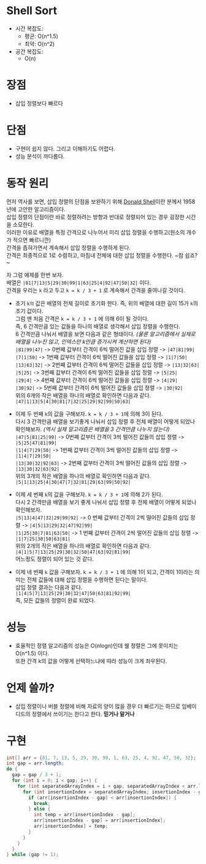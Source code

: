 # Shell Sort
- 시간 복잡도:
  - 평균: O(n^1.5)
  - 최악: O(n^2)
- 공간 복잡도:
  - O(n)

# 장점
- 삽입 정렬보다 빠르다

# 단점
- 구현이 쉽지 않다. 그리고 이해하기도 어렵다.
- 성능 분석이 까다롭다.

# 동작 원리
먼저 역사를 보면, 삽입 정렬의 단점을 보완하기 위해 [Donald Shell](https://en.wikipedia.org/wiki/Donald_Shell)이란 분께서 1958년에 고안한 알고리즘이다.<br>
삽입 정렬의 단점이란 바로 정렬하려는 방향과 반대로 정렬되어 있는 경우 굉장한 시간을 소모한다.<br>
이러한 이유로 배열을 특정 간격으로 나누어서 미리 삽입 정렬을 수행하고(원소의 개수가 적으면 빠르니깐)<br>
간격을 좁혀가면서 계속해서 삽입 정렬을 수행하게 된다.<br>
간격은 최종적으로 1로 수렴하고, 마침내 전체에 대한 삽입 정렬을 수행한다. ~참 쉽죠?~ <br>

자 그럼 예제를 한번 보자.<br>
배열은 `|81|7|13|5|29|30|99|1|63|25|4|92|47|50|32|` 이다.<br>
간격을 우리는 `k` 라고 두고 `k = k / 3 + 1` 로 계속해서 간격을 줄여나갈 것이다.

- 초기 `k의` 값은 배열의 전체 길이로 초기화 한다. 즉, 위의 배열에 대한 길이 15가 `k`의 초기 값이다.<br>
그럼 맨 처음 간격은 `k = k / 3 + 1` 에 의해 6이 될 것이다.<br>
즉, 6 간격만큼 있는 값들을 하나의 배열로 생각해서 삽입 정렬을 수행한다.<br>
6 간격만큼 나눠서 배열을 보면 다음과 같은 형태이다. _(물론 알고리즘에서 실제로 배열을 나누진 않고, 인덱스만 k만큼 증가시켜 계산하면 된다)_ <br>
`|81|99|47|` -> 0번째 값부터 간격이 6씩 떨어진 값을 삽입 정렬 -> `|47|81|99|`<br>
`|7|1|50|` -> 1번째 값부터 간격이 6씩 떨어진 값들을 삽입 정렬 -> `|1|7|50|`<br>
`|13|63|32|` -> 2번째 값부터 간격이 6씩 떨어진 값들을 삽입 정렬 -> `|13|32|63|`<br>
`|5|25|` -> 3번째 값부터 간격이 6씩 떨어진 값들을 삽입 정렬 -> `|5|25|`<br>
`|29|4|` -> 4번째 값부터 간격이 6씩 떨어진 값들을 삽입 정렬 -> `|4|29|`<br>
`|30|92|` -> 5번째 값부터 간격이 6씩 떨어진 값들을 삽입 정렬 -> `|30|92|`<br>
위의 6개의 작은 배열을 하나의 배열로 확인하면 다음과 같다.<br>
`|47|1|13|5|4|30|81|7|32|25|29|92|99|50|63|`

- 이제 두 번째 `k`의 값을 구해보자. `k = k / 3 + 1`에 의해 3이 된다.<br>
다시 3 간격만큼 배열을 보기좋게 나눠서 삽입 정렬 후 전체 배열이 어떻게 되었나 확인해보자. _(역시 실제 알고리즘은 배열을 3 간격만큼 나누지 않는다)_<br>
`|47|5|81|25|99|` -> 0번째 값부터 간격이 3씩 떨어진 값들의 삽입 정렬 -> `|5|25|47|81|99|`<br>
`|1|4|7|29|50|` -> 1번째 값부터 간격이 3씩 떨어진 값들의 삽입 정렬 -> `|1|4|7|29|50|`<br>
`|13|30|32|92|63|` -> 2번째 값부터 간격이 3씩 떨어진 값들의 삽입 정렬 -> `|13|30|32|63|92|`<br>
위의 3개의 작은 배열을 하나의 배열로 확인하면 다음과 같다.<br>
`|5|1|13|25|4|30|47|7|32|81|29|63|99|50|92|`

- 이제 세 번째 `k`의 값을 구해보자. `k = k / 3 + 1`에 의해 2가 된다.<br>
다시 2 간격만큼 배열을 보기 좋게 나눠서 삽입 정렬 후 전체 배열이 어떻게 되었나 확인해보자.<br>
`|5|13|4|47|32|29|99|92|` -> 0 번째 값부터 간격이 2씩 떨어진 값들의 삽입 정렬 -> `|4|5|13|29|32|47|92|99|`<br>
`|1|25|30|7|81|63|50|` -> 1 번째 값부터 간격이 2씩 떨어진 값들의 삽입 정렬 -> `|1|7|25|30|50|63|81|`<br>
위의 2개의 작은 배열을 하나의 배열로 확인하면 다음과 같다.<br>
`|4|1|5|7|13|25|29|30|32|50|47|63|92|81|99|`<br>
어느정도 정렬이 되어 있는 것 같다.

- 이제 네 번째 `k` 값을 구해보자. `k = k / 3 + 1` 에 의해 1이 되고, 간격이 1이라는 의미는 전체 값들에 대해 삽입 정렬을 수행하면 된다는 말이다.<br>
삽입 정렬 결과는 다음과 같다.<br>
`|1|4|5|7|13|25|29|30|32|47|50|63|81|92|99|`<br>
즉, 모든 값들의 정렬이 완료 되었다.

# 성능
- 효율적인 정렬 알고리즘의 성능은 O(nlogn)인데 쉘 정렬은 그에 못미치는 O(n^1.5) 이다.<br>
또한 간격 k의 값을 어떻게 선택하느냐에 따라 성능이 크게 좌우된다.

# 언제 쓸까?
- 삽입 정렬이나 버블 정렬에 비해 자료의 양이 많을 경우 더 빠르기는 하므로 임베이디드의 정렬에서 쓰이기는 한다고 한다. __믿거나 말거나__

# 구현
```java
int[] arr = {81, 7, 13, 5, 29, 30, 99, 1, 63, 25, 4, 92, 47, 50, 32};
int gap = arr.length;
do {
  gap = gap / 3 + 1;
  for (int i = 0; i < gap; i++) {
    for (int separatedArrayIndex = i + gap; separatedArrayIndex < arr.length; separatedArrayIndex += gap) {
      for (int insertionIndex = separatedArrayIndex; insertionIndex - gap >= 0; insertionIndex--) {
        if (arr[insertionIndex - gap] < arr[insertionIndex]) {
          break;
        } else {
          int temp = arr[insertionIndex - gap];
          arr[insertionIndex - gap] = arr[insertionIndex];
          arr[insertionIndex] = temp;
        }
      }
    }
  }
} while (gap != 1);
```
